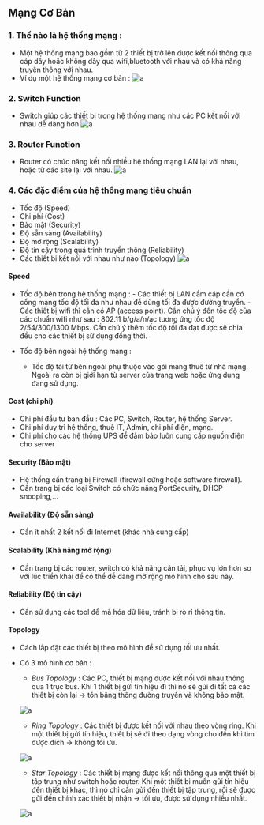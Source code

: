 ﻿## Mạng Cơ Bản
### 1. Thế nào là hệ thống mạng :
- Một hệ thống mạng bao gồm từ 2 thiết bị trở lên được kết nối thông qua cáp dây hoặc không dây qua wifi,bluetooth với nhau và có khả năng truyền thông với nhau.
- Ví dụ một hệ thống mạng cơ bản :
![a](https://i.imgur.com/Bxov5b1.png)

### 2. Switch Function
- Switch giúp các thiết bị trong hệ thống mang như các PC kết nối với nhau dễ dàng hơn
![a](https://i.imgur.com/iHyU66H.png)
### 3. Router Function
- Router có chức năng kết nối nhiều hệ thống mạng LAN lại với nhau, hoặc từ các site lại với nhau.
![a](https://i.imgur.com/0O2MTbE.png)

### 4. Các đặc điểm của hệ thống mạng tiêu chuẩn
- Tốc độ (Speed)
- Chi phí (Cost)
- Bảo mật (Security)
- Độ sẵn sàng (Availability)
- Độ mở rộng (Scalability)
- Độ tin cậy trong quá trình truyền thông (Reliability)
- Các thiết bị kết nối với nhau như nào (Topology)
![a](https://i.imgur.com/cyC8PUT.png)

#### Speed
- Tốc độ bên trong hệ thống mạng :
		- Các thiết bị LAN cắm cáp cần có cổng mạng tốc độ tối đa như nhau để dùng tối đa được đường truyền.
		- Các thiết bị wifi thì cần có AP (access point). Cần chú ý đến tốc độ của các chuẩn wifi như sau : 802.11 b/g/a/n/ac tương ứng tốc độ 2/54/300/1300 Mbps. Cần chú ý thêm tốc độ tối đa đạt được sẽ chia đều cho các thiết bị sử dụng đồng thời.

- Tốc độ bên ngoài hệ thống mạng :

	* Tốc độ tải từ bên ngoài phụ thuộc vào gói mạng thuê từ nhà mạng. Ngoài ra còn bị giới hạn từ server của trang web hoặc ứng dụng đang sử dụng.

#### Cost (chi phí)

- Chi phí đầu tư ban đầu : Các PC, Switch, Router, hệ thống Server.
- Chi phí duy trì hệ thống, thuê IT, Admin, chi phí điện, mạng.
- Chi phí cho các hệ thống UPS để đảm bảo luôn cung cấp nguồn điện cho server

#### Security (Bảo mật)

- Hệ thống cần trang bị Firewall (firewall cứng hoặc software firewall).
- Cần trang bị các loại Switch có chức năng PortSecurity, DHCP snooping,...

#### Availability (Độ sẵn sàng)

- Cần ít nhất 2 kết nối đi Internet (khác nhà cung cấp)

#### Scalability (Khả năng mở rộng)

- Cần trang bị các router, switch có khả năng cân tải, phục vụ lớn hơn so với lúc triển khai để có thể dễ dàng mở rộng mô hình cho sau này.

#### Reliability (Độ tin cậy)

- Cần sử dụng các tool để mã hóa dữ liệu, tránh bị rò rỉ thông tin.

#### Topology

- Cách lắp đặt các thiết bị theo mô hình để sử dụng tối ưu nhất.
- Có 3 mô hình cơ bản :
	* *Bus Topology* : Các PC, thiết bị mạng được kết nối với nhau thông qua 1 trục bus. Khi 1 thiết bị gửi tín hiệu đi thì nó sẽ gửi đi tất cả các thiết bị còn lại -> tốn băng thông đường truyền và không bảo mật.

	![a](https://i.imgur.com/nypxl5Z.png)
	
	* *Ring Topology* : Các thiết bị được kết nối với nhau theo vòng ring. Khi một thiết bị gửi tín hiệu, thiết bị sẽ đi theo dạng vòng cho đến khi tìm được đích -> không tối ưu.

	![a](https://i.imgur.com/VmwXWlk.png)

	* *Star Topology* : Các thiết bị mạng được kết nối thông qua một thiết bị tập trung như switch hoặc router. Khi một thiết bị muốn gửi tín hiệu đến thiết bị khác, thì nó chỉ cần gửi đến thiết bị tập trung, rồi sẽ được gửi đến chính xác thiết bị nhận -> tối ưu, được sử dụng nhiều nhất.

	![a](https://i.imgur.com/QUV4j9k.png)
